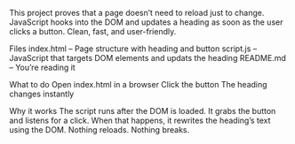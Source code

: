 This project proves that a page doesn’t need to reload just to change. JavaScript hooks into the DOM and updates a heading as soon as the user clicks a button. Clean, fast, and user-friendly.

Files
index.html – Page structure with heading and button
script.js – JavaScript that targets DOM elements and updats the heading
README.md – You’re reading it

What to do
Open index.html in a browser
Click the button
The heading changes instantly

Why it works
The script runs after the DOM is loaded. It grabs the button and listens for a click. When that happens, it rewrites the heading’s text using the DOM. Nothing reloads. Nothing breaks.
